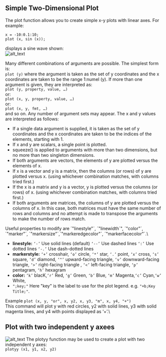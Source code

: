 ##  Simple Two-Dimensional Plot

The plot function allows you to create simple x-y plots with linear axes. For example:
```
x = -10:0.1:10;
plot (x, sin (x));
```
displays a sine wave shown:\
![alt_text](https://octave.org/doc/v4.0.0/plot.png)

Many different combinations of arguments are possible. The simplest form is:\
`plot (y)`
where the argument is taken as the set of y coordinates and the x coordinates are taken to be the range 1:numel (y).
If more than one argument is given, they are interpreted as:\
`plot (y, property, value, …)`\
or:\
`plot (x, y, property, value, …)`\
or:\
`plot (x, y, fmt, …)`\
and so on. Any number of argument sets may appear. The x and y values are interpreted as follows:
- If a single data argument is supplied, it is taken as the set of y coordinates and the x coordinates are taken to be the indices of the elements, starting with 1.
- If x and y are scalars, a single point is plotted.
- squeeze() is applied to arguments with more than two dimensions, but no more than two singleton dimensions.
- If both arguments are vectors, the elements of y are plotted versus the elements of x.
- If x is a vector and y is a matrix, then the columns (or rows) of y are plotted versus x. (using whichever combination matches, with columns tried first.)
- If the x is a matrix and y is a vector, y is plotted versus the columns (or rows) of x. (using whichever combination matches, with columns tried first.)
- If both arguments are matrices, the columns of y are plotted versus the columns of x. In this case, both matrices must have the same number of rows and columns and no attempt is made to transpose the arguments to make the number of rows match.

Useful properties to modify are ´"linestyle"´, ´"linewidth´", ´"color"´, ´"marker"´, ´"markersize"´,´"markeredgecolor"´, ´"markerfacecolor"´.\
- **linestyle:** `‘-’`	Use solid lines (default) `‘--’`	Use dashed lines `‘:’`	Use dotted lines `‘-.’`	Use dash-dotted lines
- **markerstyle:** `‘+’`	crosshair, `‘o’`	circle, `‘*’`	star, `‘.’`	point, `‘x’`	cross, `‘s’`	square, `‘d’`	diamond, `‘^’`	upward-facing triangle, `‘v’`	downward-facing triangle,
`‘>’`	right-facing triangle , `‘<’`	left-facing triangle, `‘p’`	pentagram, `‘h’`	hexagram
- **color:** `‘k’`	blacK,`‘r’`	Red, `‘g’`	Green, `‘b’`	Blue, `‘m’`	Magenta,`‘c’`	Cyan,`‘w’`	White,
- `";key;"` Here "key" is the label to use for the plot legend. e.g. `"+b;Key Title;"`.

Example `plot (x, y, "or", x, y2, x, y3, "m", x, y4, "+")`\
This command will plot y with red circles, y2 with solid lines, y3 with solid magenta lines, and y4 with points displayed as ‘+’.\

## Plot with two independent y axees
![alt_text](https://www.mathworks.com/help/examples/graphics/win64/LabelBothYAxesExample_01.png)
The plotyy function may be used to create a plot with two independent y axes:\
`plotyy (x1, y1, x2, y2)`
